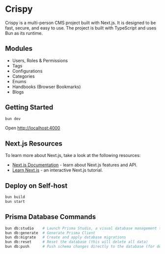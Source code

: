 # Crispy

Crispy is a multi-person CMS project built with Next.js. It is designed to be fast, secure, and easy to use. The project is built with TypeScript and uses Bun as its runtime.

## Modules

- Users, Roles & Permissions
- Tags
- Configurations
- Categories
- Enums
- Handbooks (Browser Bookmarks)
- Blogs

## Getting Started

```bash
bun dev
```

Open [http://localhost:4000](http://localhost:4000)

## Next.js Resources

To learn more about Next.js, take a look at the following resources:

- [Next.js Documentation](https://nextjs.org/docs) - learn about Next.js features and API.
- [Learn Next.js](https://nextjs.org/learn) - an interactive Next.js tutorial.

## Deploy on Self-host

```bash
bun build
bun start
```

## Prisma Database Commands

```bash
bun db:studio    # Launch Prisma Studio, a visual database management tool
bun db:generate  # Generate Prisma Client
bun db:migrate   # Create and apply database migrations
bun db:reset     # Reset the database (this will delete all data)
bun db:push      # Push schema changes directly to the database (for development)
```
